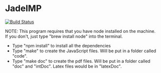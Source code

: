 # JadeIMP
[![Build Status](https://travis-ci.org/AhmedAKhan/JadeIMP.svg?branch=master)](https://travis-ci.org/AhmedAKhan/JadeIMP)

NOTE: This program requires that you have node installed on the machine. If you don't, just type "brew install node" into the terminal.

- Type "npm install" to install all the dependencies
- Type "make" to create the JavaScript files. Will be put in a folder called "code".
- Type "make doc" to create the pdf files. Will be put in a folder called "doc" and "intDoc". Latex files would be in "latexDoc".

